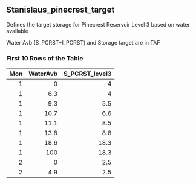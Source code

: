 ## Stanislaus_pinecrest_target
Defines the target storage for Pinecrest Reservoir Level 3 based on water available

Water Avb (S_PCRST+I_PCRST) and Storage target are in TAF

### First 10 Rows of the Table
|   Mon |   WaterAvb |   S_PCRST_level3 |
|------:|-----------:|-----------------:|
|     1 |        0   |              4   |
|     1 |        6.3 |              4   |
|     1 |        9.3 |              5.5 |
|     1 |       10.7 |              6.6 |
|     1 |       11.1 |              8.5 |
|     1 |       13.8 |              8.8 |
|     1 |       18.6 |             18.3 |
|     1 |      100   |             18.3 |
|     2 |        0   |              2.5 |
|     2 |        4.9 |              2.5 |